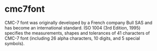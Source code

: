 # cmc7font
CMC-7 font was originally developed by a French company Bull SAS and has become an international standard.  ISO 1004 (3rd Edition, 1995) specifies the measurements, shapes and tolerances of 41 characters of CMC-7 font (including 26 alpha characters, 10 digits, and 5 special symbols). 
